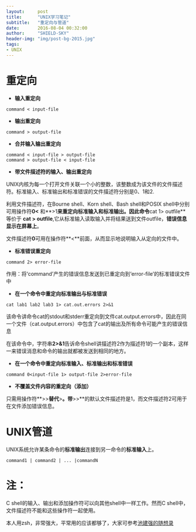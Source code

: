 ```yaml
---
layout:     post
title:      "UNIX学习笔记"
subtitle:   "重定向与管道"
date:       2016-08-04 00:32:00
author:     "SHIELD-SKY"
header-img: "img/post-bg-2015.jpg"
tags:
- UNIX
---
```

重定向
==
<ul>
	<li><b>输入重定向</b></li>
</ul>	

```	
command < input-file	
```	

<ul>
   <li><b>输出重定向</b></li>
</ul>

 ```
command > output-file
 ```
<ul>	
   <li><b>合并输入输出重定向</b></li>
</ul>	
   
 ```
 command < input-file > output-file
 command > output-file < input-file
 ```	
   
<ul>
   <li><b>带文件描述符的输入、输出重定向</b></li>
</ul>

UNIX内核为每一个打开文件关联一个小的整数，该整数成为该文件的文件描述符。标准输入、标准输出和标准错误的文件描述符分别是0、1和2.

利用文件描述符，在Bourne shell、Korn shell、Bash shell和POSIX shell中分别可用操作符**0<** 和**>1**来重定向标准输入和标准输出。因此命令**cat 1> outfile** 等价于 **cat > outfile**,它从标准输入读取输入并将结果送到文件outfile，**错误信息显示在屏幕上**。

文件描述符**0**可用在操作符**<**前面，从而显示地说明输入从定向的文件中。 
	   	
<ul>   
   <li><b>标准错误重定向</b></li>	
</ul>	

```
command 2> error-file
```
作用：将‘command’产生的错误信息发送到已重定向到‘error-file’的标准错误文件中
   
<ul>   	
   <li><b>在一个命令中重定向标准输出与标准错误</b></li>
</ul>	

```
cat lab1 lab2 lab3 1> cat.out.errors 2>&1
```

  该命令讲命令cat的stdout和stderr重定向到文件cat.output.errors中，因此在同一个文件（cat.output.errors）中包含了cat的输出及所有命令可能产生的错误信息
  
 在该命令中，字符串**2>&1**告诉命令shell讲描述符2作为描述符1的一个副本，这样一来错误消息和命令的输出就都被发送到相同的地方。
<ul>   	
   <li><b>在一个命令中重定向标准输入、标准输出和标准错误</b></li>
</ul>	

```
command 0<input-file 1> output-file 2>error-file
```

<ul>   	
   <li><b>不覆盖文件内容的重定向（添加）</b></li>
</ul>	

只需用操作符**>>**替代**>**。带**>>**的默认文件描述符是1，而文件描述符2可用于在文件添加错误信息。

UNIX管道
==
UNIX系统允许某条命令的**标准输出**连接到另一命令的**标准输入**上。

```
command1 | command2 | ... |commandN
```
注：
==
C shell的输入、输出和添加操作符可以向其他shell中一样工作。然而C shell中，文件描述符不能和这些操作符一起使用。

本人用zsh，非常强大，平常用的应该都够了，大家可参考[池建强的随想录](http://macshuo.com/?p=676)